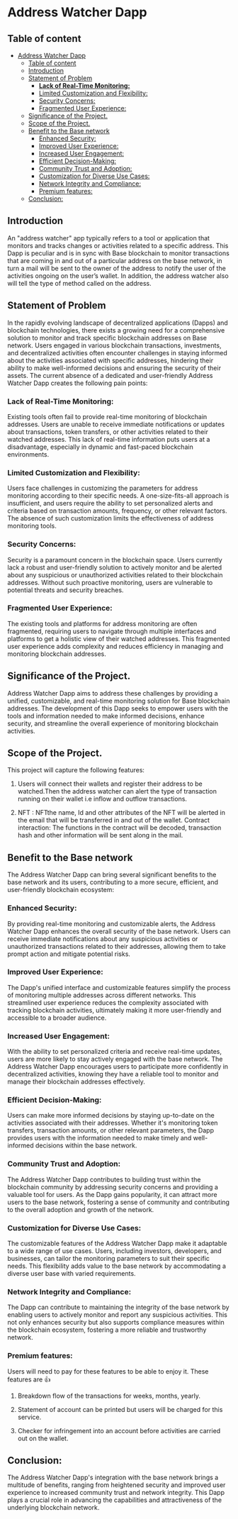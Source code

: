 
# Address Watcher Dapp

## Table of content
- [Address Watcher Dapp](#address-watcher-dapp)
  - [Table of content](#table-of-content)
  - [Introduction](#introduction)
  - [Statement of Problem](#statement-of-problem)
    - [**Lack of Real-Time Monitoring:**](#lack-of-real-time-monitoring)
    - [Limited Customization and Flexibility:](#limited-customization-and-flexibility)
    - [Security Concerns:](#security-concerns)
    - [Fragmented User Experience:](#fragmented-user-experience)
  - [Significance  of the Project.](#significance--of-the-project)
  - [Scope of the Project.](#scope-of-the-project)
  - [Benefit to the Base network](#benefit-to-the-base-network)
    - [Enhanced Security:](#enhanced-security)
    - [Improved User Experience:](#improved-user-experience)
    - [Increased User Engagement:](#increased-user-engagement)
    - [Efficient Decision-Making:](#efficient-decision-making)
    - [Community Trust and Adoption:](#community-trust-and-adoption)
    - [Customization for Diverse Use Cases:](#customization-for-diverse-use-cases)
    - [Network Integrity and Compliance:](#network-integrity-and-compliance)
    - [Premium features:](#premium-features)
  - [Conclusion:](#conclusion)

## Introduction

An "address watcher" app typically refers to a tool or application that monitors and tracks changes or activities related to a specific address. This Dapp is peculiar  and is in sync with Base blockchain to monitor transactions that are coming in and out of a particular address on the base network, in turn a mail will be sent to the owner of the address to notify the user of the activities ongoing on the user’s wallet. In addition, the address watcher also will tell the type of method called on the address.

## Statement of Problem
In the rapidly evolving landscape of decentralized applications (Dapps) and blockchain technologies, there exists a growing need for a comprehensive solution to monitor and track specific blockchain addresses on Base network. Users engaged in various blockchain transactions, investments, and decentralized activities often encounter challenges in staying informed about the activities associated with specific addresses, hindering their ability to make well-informed decisions and ensuring the security of their assets.
The current absence of a dedicated and user-friendly Address Watcher Dapp creates the following pain points:

### **Lack of Real-Time Monitoring:** 

Existing tools often fail to provide real-time monitoring of blockchain addresses. Users are unable to receive immediate notifications or updates about transactions, token transfers, or other activities related to their watched addresses. This lack of real-time information puts users at a disadvantage, especially in dynamic and fast-paced blockchain environments.
### Limited Customization and Flexibility:

 Users face challenges in customizing the parameters for address monitoring according to their specific needs. A one-size-fits-all approach is insufficient, and users require the ability to set personalized alerts and criteria based on transaction amounts, frequency, or other relevant factors. The absence of such customization limits the effectiveness of address monitoring tools.
### Security Concerns: 
Security is a paramount concern in the blockchain space. Users currently lack a robust and user-friendly solution to actively monitor and be alerted about any suspicious or unauthorized activities related to their blockchain addresses. Without such proactive monitoring, users are vulnerable to potential threats and security breaches.
### Fragmented User Experience: 

The existing tools and platforms for address monitoring are often fragmented, requiring users to navigate through multiple interfaces and platforms to get a holistic view of their watched addresses. This fragmented user experience adds complexity and reduces efficiency in managing and monitoring blockchain addresses.

## Significance  of the Project.

Address Watcher Dapp aims to address these challenges by providing a unified, customizable, and real-time monitoring solution for Base blockchain addresses. The development of this Dapp seeks to empower users with the tools and information needed to make informed decisions, enhance security, and streamline the overall experience of monitoring blockchain activities.



## Scope of the Project.

This project will capture the following features:
 1. Users will connect their wallets and register their address to be watched.Then the address watcher can alert the type of transaction running on their wallet i.e inflow and outflow transactions.

2. NFT : NFTthe name, Id and other attributes of the NFT will be alerted in the email that will be transferred in and out of the wallet.
Contract interaction: The functions in the contract will be decoded, transaction hash and other information will be sent along in the mail.

## Benefit to the Base network

The Address Watcher Dapp can bring several significant benefits to the base network and its users, contributing to a more secure, efficient, and user-friendly blockchain ecosystem:

### Enhanced Security: 

By providing real-time monitoring and customizable alerts, the Address Watcher Dapp enhances the overall security of the base network. Users can receive immediate notifications about any suspicious activities or unauthorized transactions related to their addresses, allowing them to take prompt action and mitigate potential risks.
### Improved User Experience:

 The Dapp's unified interface and customizable features simplify the process of monitoring multiple addresses across different networks. This streamlined user experience reduces the complexity associated with tracking blockchain activities, ultimately making it more user-friendly and accessible to a broader audience.
### Increased User Engagement: 

With the ability to set personalized criteria and receive real-time updates, users are more likely to stay actively engaged with the base network. The Address Watcher Dapp encourages users to participate more confidently in decentralized activities, knowing they have a reliable tool to monitor and manage their blockchain addresses effectively.
### Efficient Decision-Making: 

Users can make more informed decisions by staying up-to-date on the activities associated with their addresses. Whether it's monitoring token transfers, transaction amounts, or other relevant parameters, the Dapp provides users with the information needed to make timely and well-informed decisions within the base network.
### Community Trust and Adoption:

 The Address Watcher Dapp contributes to building trust within the blockchain community by addressing security concerns and providing a valuable tool for users. As the Dapp gains popularity, it can attract more users to the base network, fostering a sense of community and contributing to the overall adoption and growth of the network.
### Customization for Diverse Use Cases:

 The customizable features of the Address Watcher Dapp make it adaptable to a wide range of use cases. Users, including investors, developers, and businesses, can tailor the monitoring parameters to suit their specific needs. This flexibility adds value to the base network by accommodating a diverse user base with varied requirements.
### Network Integrity and Compliance:

 The Dapp can contribute to maintaining the integrity of the base network by enabling users to actively monitor and report any suspicious activities. This not only enhances security but also supports compliance measures within the blockchain ecosystem, fostering a more reliable and trustworthy network.

### Premium features:

Users will  need to pay for these features to be able to enjoy it. These features are 👍

1. Breakdown flow of the transactions for weeks, months, yearly.

2. Statement of account can be printed but users will be charged for this service.

3. Checker for infringement into an account before activities are carried out on the wallet.

## Conclusion: 

The Address Watcher Dapp's integration with the base network brings a multitude of benefits, ranging from heightened security and improved user experience to increased community trust and network integrity. This Dapp plays a crucial role in advancing the capabilities and attractiveness of the underlying blockchain network.

